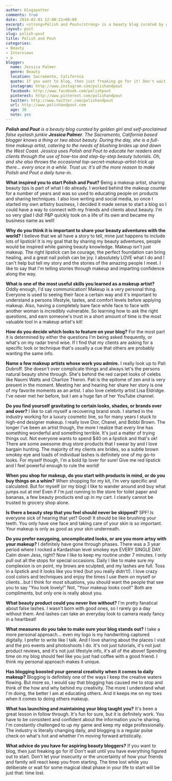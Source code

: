 ```yaml
---
author: blogspotter
comments: true
date: 2014-02-01 12:00:21+00:00
excerpt: <strong>Polish and Pout</strong> is a beauty blog curated by golden girl and self-proclaimed false eyelash junkie <strong>Jessica Palmer</strong>. The Sacramento, California based blogger knows a thing or two about beauty.
layout: post
slug: polish-pout
title: Polish and Pout
categories:
- Beauty
- Interviews
- p
blogger:
  name: Jessica Palmer
  genre: Beauty
  location: Sacramento, California
  quote: If you want to blog, then just freaking go for it! Don't wait until you have everything figured out to start.
  instagram: http://www.instagram.com/polishandpout
  facebook: http://www.facebook.com/polishpout
  pinterest: http://www.pinterest.com/polishandpout
  twitter: http://www.twitter.com/polishandpout
  url: http://www.polishandpout.com
  age: 30
  note: yes
---
```


_**Polish and Pout** is a beauty blog curated by golden girl and self-proclaimed false eyelash junkie **Jessica Palmer**. The Sacramento, California based blogger knows a thing or two about beauty. During the day, she is a full-time makeup artist, catering to the needs of blushing brides up and down the West Coast. Jessica uses Polish and Pout to educate her readers and clients through the use of how-tos and step-by-step beauty tutorials. Oh, and she also throws the occasional top-secret-makeup-artist-trick up there... every once in a while. Trust us: it's all the more reason to make Polish and Pout a daily tune-in._


**What inspired you to start Polish and Pout?** Being a makeup artist, sharing beauty tips is part of what I do already. I worked behind the makeup counter for a number of years and was so used to educating people on products and sharing techniques. I also love writing and social media, so once I started my own artistry business, I decided it made sense to start a blog so I could have a way to connect with my friends and clients about beauty. I'm so very glad I did! P&P quickly took on a life of its own and became my business name as well!

**Why do you think it is important to share your beauty adventures with the world?** I believe that we all have a story to tell, mine just happens to include lots of lipstick! It is my goal that by sharing my beauty adventures, people would be inspired while gaining beauty knowledge. Makeup isn't just makeup. The right lipstick can be courage, the perfect foundation can bring healing, and a great nail polish can be joy. I absolutely LOVE what I do and I can't help but tell my story and the stories of the amazing people I meet. I like to say that I'm telling stories through makeup and imparting confidence along the way.

**What is one of the most useful skills you learned as a makeup artist?** Oddly enough, I'd say communication! Makeup is a very personal thing. Everyone is used to seeing their face a certain way and it's important to understand a persons lifestyle, tastes, and comfort levels before applying makeup. Also, having a completely bare face while face to face with another woman is incredibly vulnerable. So learning how to ask the right questions, and earn someone's trust in a short amount of time is the most valuable tool in a makeup artist's kit!

**How do you decide which looks to feature on your blog?** For the most part it is determined by either the questions I'm being asked frequently, or what's on my radar trend wise. If I find that my clients are asking for a specific look or technique that's usually a cue that others are probably wanting the same info.

**Name a few makeup artists whose work you admire.** I really look up to Pati Dubroff. She doesn't over complicate things and always let's the persons natural beauty shine through. She's behind the red carpet looks of celebs like Naomi Watts and Charlize Theron. Pati is the epitome of zen and is very present in the moment. Meeting her and hearing her share her story is one of my favorite moments as an artist. I also love celebrity artist Lisa Eldridge. I've never met her before, but I am a huge fan of her YouTube channel.

**Do you find yourself gravitating to certain looks, shades, or brands over and over?** I like to call myself a recovering brand snob. I started in the industry working for a luxury cosmetic line, so for many years I stuck to high-end designer makeup. I really love Dior, Chanel, and Bobbi Brown. The longer I've been an artist though, the more I realize that every line has something wonderful and something terrible. It's just a matter of trying things out. Not everyone wants to spend $40 on a lipstick and that's ok! There are some awesome drug store products that I swear by and I love bargain hunting. The majority of my clients are brides, so a subtle brown smokey eye and loads of individual lashes is definitely one of my go-to looks. For myself though, I'm a bold lip lover for sure! Give me red lipstick and I feel powerful enough to rule the world!

**When you shop for makeup, do you start with products in mind, or do you buy things on a whim?** When shopping for my kit, I'm very specific and calculated. But for myself (or my blog) I like to wander around and buy what jumps out at me! Even if I'm just running to the store for toilet paper and bananas, a few beauty products end up in my cart. I clearly cannot be trusted to grocery shop alone.

**Is there a beauty step that you feel should never be skipped?** SPF! Is everyone sick of hearing that yet? Good! It should be like brushing your teeth. You only have one face and taking care of your skin is so important. Your makeup is only as good as your skin underneath.

**Do you prefer easygoing, uncomplicated looks, or are you more artsy with your makeup?** I definitely have gone through phases. There was a 3 year period where I rocked a Kardashian level smokey eye EVERY SINGLE DAY. Calm down Jess, right? Now I like to keep my routine under 7 minutes. I only pull out all the stops for special occasions. Daily I like to make sure my complexion is on point, my brows are sculpted, and my lashes are full. Toss in a lipstick and it looks like you tried (but you really didn't!). I love crazy cool colors and techniques and enjoy the times I use them on myself or clients...but I think for most situations, you should want the people that see you to say "You look lovely!" Not, "Your makeup looks cool!" Both are compliments, but only one is really about you.

**What beauty product could you never live without?** I'm pretty fanatical about false lashes. I wasn't born with good ones, so I rarely go a day without them. And lashes can take an everyday look to camera ready fancy in a heartbeat!

**What measures do you take to make sure your blog stands out?** I take a more personal approach... even my logo is my handwriting captured digitally. I prefer to write like I talk. And I love sharing about the places I visit and the pro events and photoshoots I do. It's not just tutorials, it's not just product reviews, and it's not just lifestyle info, it's all of the above! Spending time on my blog should feel like you just had coffee with a good friend. I think my personal approach makes it unique.

**Has blogging boosted your general creativity when it comes to daily makeup?** Blogging is definitely one of the ways I keep the creative waters flowing. But more so, I would say that blogging has caused me to stop and think of the how and why behind my creativity. The more I understand what I'm doing, the better I am at educating others. And it keeps me on my toes when it comes to doing others makeup.

**What has launching and maintaining your blog taught you?** It's been a great lesson in follow through. It's fun for sure, but it is definitely work. You have to be consistent and confident about the information you're sharing. I'm constantly challenged to up my game and keep my edge professionally. The industry is literally changing daily, and blogging is a regular pulse check on what's hot and whether I'm moving forward artistically.

**What advice do you have for aspiring beauty bloggers?** If you want to blog, then just freaking go for it! Don't wait until you have everything figured out to start. Don't let your insecurity or the uncertainty of how your friends and family will react keep you from starting. The time lost while you deliberate or wait for some magical ideal phase in your life to start will be just that: time lost.
